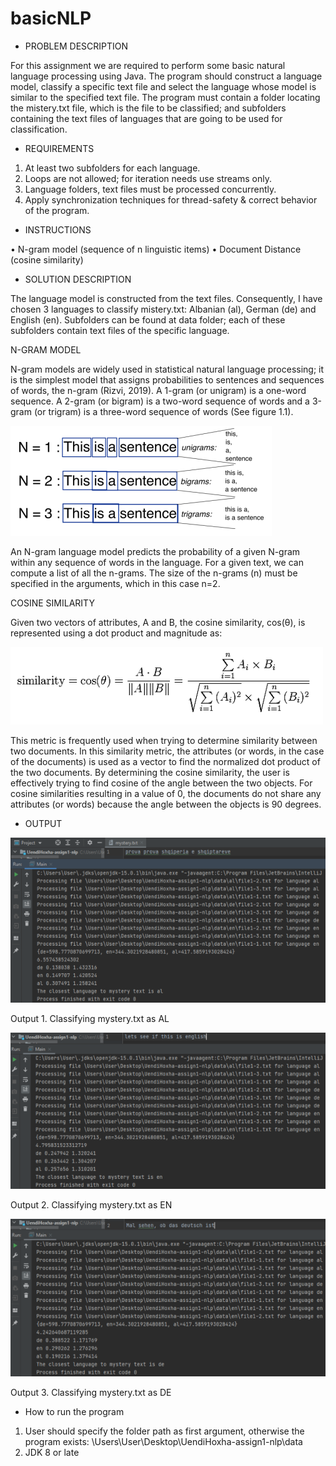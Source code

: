 # basicNLP
- PROBLEM DESCRIPTION 

For this assignment we are required to perform some basic natural language processing using
Java. The program should construct a language model, classify a specific text file and select
the language whose model is similar to the specified text file. The program must contain a
folder locating the mistery.txt file, which is the file to be classified; and subfolders containing
the text files of languages that are going to be used for classification.

- REQUIREMENTS

1. At least two subfolders for each language.
2. Loops are not allowed; for iteration needs use streams only.
3. Language folders, text files must be processed concurrently.
4. Apply synchronization techniques for thread-safety & correct behavior of the
program.

- INSTRUCTIONS

• N-gram model (sequence of n linguistic items)
• Document Distance (cosine similarity)


- SOLUTION DESCRIPTION 

The language model is constructed from the text files. Consequently, I have chosen 3
languages to classify mistery.txt: Albanian (al), German (de) and English (en). Subfolders
can be found at data folder; each of these subfolders contain text files of the specific
language.

N-GRAM MODEL

N-gram models are widely used in statistical natural language processing; it is the simplest
model that assigns probabilities to sentences and sequences of words, the n-gram (Rizvi,
2019). A 1-gram (or unigram) is a one-word sequence. A 2-gram (or bigram) is a two-word
sequence of words and a 3-gram (or trigram) is a three-word sequence of words (See figure
1.1).

![ImgName](https://github.com/uendihoxha/basicNLP/blob/master/images/n-gram%20model.PNG)

An N-gram language model predicts the probability of a given N-gram within any sequence
of words in the language. For a given text, we can compute a list of all the n-grams. The size
of the n-grams (n) must be specified in the arguments, which in this case n=2. 

COSINE SIMILARITY

Given two vectors of attributes, A and B, the cosine similarity, cos(θ), is represented using a dot
product and magnitude as:

![ImgName](https://github.com/uendihoxha/basicNLP/blob/master/images/formula.PNG)

This metric is frequently used when trying to determine similarity between two documents. In
this similarity metric, the attributes (or words, in the case of the documents) is used as a
vector to find the normalized dot product of the two documents.
By determining the cosine similarity, the user is effectively trying to find cosine of the angle
between the two objects. For cosine similarities resulting in a value of 0, the documents do
not share any attributes (or words) because the angle between the objects is 90 degrees. 


- OUTPUT 

![ImgName](https://github.com/uendihoxha/basicNLP/blob/master/images/output1.PNG)

Output 1. Classifying mystery.txt as AL

![ImgName](https://github.com/uendihoxha/basicNLP/blob/master/images/output2.PNG)

Output 2. Classifying mystery.txt as EN

![ImgName](https://github.com/uendihoxha/basicNLP/blob/master/images/output3.PNG)

Output 3. Classifying mystery.txt as DE


- How to run the program

1. User should specify the folder path as first argument, otherwise the program
exists: \Users\User\Desktop\UendiHoxha-assign1-nlp\data
2. JDK 8 or late
